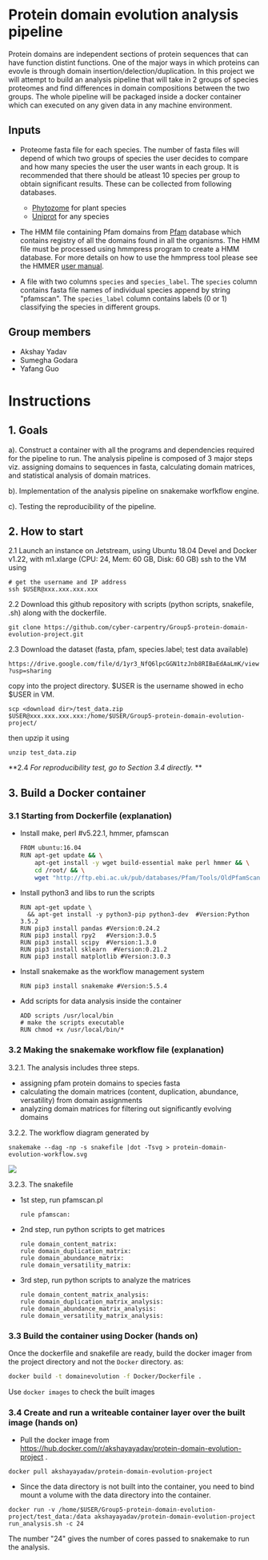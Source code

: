 Protein domain evolution analysis pipeline
===

Protein domains are independent sections of protein sequences that can have function distint functions. One of the major ways in which proteins can evovle is through domain insertion/delection/duplication. In this project we will attempt to build an analysis pipeline that will take in 2 groups of species proteomes and find differences in domain compositions between the two groups. The whole pipeline will be packaged inside a docker container which can executed  on any given data in any machine environment.

## Inputs
* Proteome fasta file for each species. The number of fasta files will depend of which two groups of species the user decides to compare and how many species the user the user wants in each group. It is recommended that there should be atleast 10 species per group to obtain significant results. These can be collected from following databases.
    * [Phytozome](https://phytozome.jgi.doe.gov/pz/portal.html) for plant species
    * [Uniprot](https://www.uniprot.org/proteomes/) for any species

* The HMM file containing Pfam domains from  [Pfam](https://pfam.xfam.org/) database which contains registry of all the domains found in all the organisms. The HMM file must be processed using hmmpress program to create a HMM database. For more details on how to use the hmmpress tool please see the HMMER [user manual](http://hmmer.org/documentation.html).

* A file with two columns `species` and `species_label`. The `species` column contains fasta file names of individual species append by string "pfamscan". The `species_label` column contains labels (0 or 1) classifying the species in different groups.

## Group members
- Akshay Yadav
- Sumegha Godara
- Yafang Guo

# Instructions

## 1. Goals

a). Construct a container with all the programs and dependencies required for the pipeline to run. The analysis pipeline is composed of 3 major steps viz. assigning domains to sequences in fasta, calculating domain matrices, and statistical analysis of domain matrices.
 
b). Implementation of the analysis pipeline on snakemake worfkflow engine.

c). Testing the reproducibility of the pipeline.

## 2. How to start

 2.1 Launch an instance on Jetstream, using Ubuntu 18.04 Devel and Docker v1.22, with m1.xlarge (CPU: 24, Mem: 60 GB, Disk: 60 GB)
   ssh to the VM using
   ```
   # get the username and IP address
   ssh $USER@xxx.xxx.xxx.xxx
   ```
2.2 Download this github repository with scripts (python scripts, snakefile, .sh) along with the dockerfile.
   ```
   git clone https://github.com/cyber-carpentry/Group5-protein-domain-evolution-project.git
   ```
2.3 Download the dataset (fasta, pfam, species.label; test data available) 

   ```https://drive.google.com/file/d/1yr3_NfQ6lpcGGN1tzJnb8RIBaEdAaLmK/view?usp=sharing```

   copy into the project directory.
   $USER is the username showed in echo $USER in VM. 
   ```
   scp <download dir>/test_data.zip $USER@xxx.xxx.xxx.xxx:/home/$USER/Group5-protein-domain-evolution-project/
   ```
   then upzip it using 
   ```
   unzip test_data.zip
```
**2.4 *For reproducibility test, go to Section 3.4 directly.* **

## 3. Build a Docker container
### 3.1 Starting from Dockerfile (explanation)
- Install make, perl #v5.22.1, hmmer, pfamscan
   ```bash
   FROM ubuntu:16.04
   RUN apt-get update && \
       apt-get install -y wget build-essential make perl hmmer && \
       cd /root/ && \
       wget "http://ftp.ebi.ac.uk/pub/databases/Pfam/Tools/OldPfamScan/PfamScan1.5/PfamScan.tar.gz"
   ```
- Install python3 and libs to run the scripts
   ```
   RUN apt-get update \
     && apt-get install -y python3-pip python3-dev  #Version:Python 3.5.2
   RUN pip3 install pandas #Version:0.24.2
   RUN pip3 install rpy2   #Version:3.0.5
   RUN pip3 install scipy  #Version:1.3.0
   RUN pip3 install sklearn  #Version:0.21.2
   RUN pip3 install matplotlib #Version:3.0.3
   ```
- Install snakemake as the workflow management system
   ```
   RUN pip3 install snakemake #Version:5.5.4
   ```
- Add scripts for data analysis inside the container
   ```
   ADD scripts /usr/local/bin
   # make the scripts executable
   RUN chmod +x /usr/local/bin/* 
   ```
### 3.2 Making the snakemake workflow file (explanation)

3.2.1. The analysis includes three steps. 
- assigning pfam protein domains to species fasta
- calculating the domain matrices (content, duplication, abundance, versatility) from domain assignments
- analyzing domain matrices for filtering out significantly evolving domains

3.2.2. The workflow diagram generated by
   ```
   snakemake --dag -np -s snakefile |dot -Tsvg > protein-domain-evolution-workflow.svg
   ```
   ![](https://i.imgur.com/8grxKHe.png)

3.2.3. The snakefile 
- 1st step, run pfamscan.pl 
   ```
   rule pfamscan:
   ```
- 2nd step, run python scripts to get matrices
   ```
   rule domain_content_matrix:
   rule domain_duplication_matrix:
   rule domain_abundance_matrix:
   rule domain_versatility_matrix:
   ```
- 3rd step, run python scripts to analyze the matrices

   ```
   rule domain_content_matrix_analysis:
   rule domain_duplication_matrix_analysis:
   rule domain_abundance_matrix_analysis:
   rule domain_versatility_matrix_analysis:
   ```
### 3.3 Build the container using Docker (hands on)

   Once the dockerfile and snakefile are ready, build the docker imager from the project directory and not the `Docker` directory.  as:

   ```bash
   docker build -t domainevolution -f Docker/Dockerfile .
   ```
   Use ```docker images``` to check the built images

### 3.4 Create and run a writeable container layer over the built image (hands on)
   - Pull the docker image from https://hub.docker.com/r/akshayayadav/protein-domain-evolution-project . 
   ```
   docker pull akshayayadav/protein-domain-evolution-project
   ```
   - Since the data directory is not built into the container, you need to bind mount a volume with the data directory into the container. 

   ```
   docker run -v /home/$USER/Group5-protein-domain-evolution-project/test_data:/data akshayayadav/protein-domain-evolution-project run_analysis.sh -c 24
   ```
   The number "24" gives the number of cores passed to snakemake to run the analysis.


